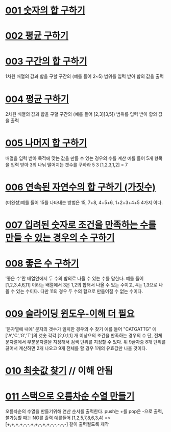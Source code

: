 # [001 숫자의 합 구하기](./src/App001.java)

# [002 평균 구하기](./src/App002.java)

# [003 구간의 합 구하기](./src/App002.java)
1차원 배열의 값과 합을 구할 구간의 (예를 들어 2~5) 범위를 입력 받아 합의 값을 출력

# [004 평균 구하기](./src/App002.java)
2차원 배열의 값과 합을 구할 구간의 (예를 들어 [2,3][3,5]) 범위를 입력 받아 합의 값을 출력

# [005 나머지 합 구하기](./src/App005.java)
배열을 입력 받아 목적에 맞는 값을 만들 수 있는 경우의 수를 계산
예를 들어 5개 항목을 입력 받아 3의 나눠 떨어지는 갯수를 구하라
5 3 [1,2,3,1,2] = 7



# [006 연속된 자연수의 합 구하기 (가짓수)](./src/App006.java)
(미완성)예를 들어 15를 나타내는 방법은 15, 7+8, 4+5+6, 1+2+3+4+5 4가지 이다.

# [007 입려된 숫자로 조건을 만족하는 수를 만들 수 있는 경우의 수 구하기](./src/App007.java)
 
# [008 좋은 수 구하기](./src/App008.java)
'좋은 수'란 배열안에서 두 수의 합의로 나올 수 있는 수를 말한다.
예를 들어 [1,2,3,4,6,11] 이라는 배열에서 3은 1,2의 합해서 나올 수 있는 수이고, 4는 1,3으로 나올 수 있는 수이다.
다만 11의 경우 두 수의 합으로 만들어질 수 없는 수이다.

# [009 슬라이딩 윈도우-이해 더 필요](./src/App009.java)
'문자열에 내에' 문자의 갯수가 일치한 경우의 수 찾기
예를 들어 "CATGATTG" 에 ['A','C','G','T']의 갯숫 각각 [2,0,1,1] 개 이상으의 조건을 만족하는 경우의 수
단, 전체 문자열에서 부분문자열을 지정해서 검색 단위를 지정할 수 있다.
위 9글자중 8개 단위를 끊어서 계산하면 2개 나오고 9개 전체를 할 경우 1개의 유효값만 나올 것이다.


# [010 최솟값 찾기](./src/App010.java) // 이해 안됨

# [011 스택으로 오름차순 수열 만들기](./src/App011.java)
오름차순의 수열을 만들기위해 연산 순서를 출력한다. push는 +를 pop은 -으로 출력, 불가능할 때는 NO를 출력
예를들어 [1,2,5,7,8,6,3,4] => [+,+,+,+,-,-,+,+,-,+,+,-,-,-,-,-] 같이 출력될도록 제작




